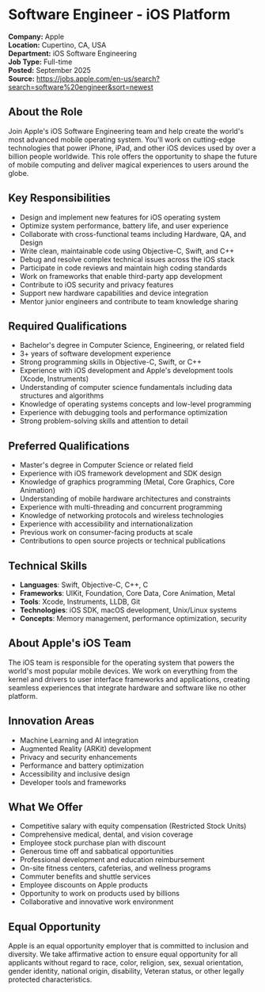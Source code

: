 # Software Engineer - iOS Platform

**Company:** Apple  
**Location:** Cupertino, CA, USA  
**Department:** iOS Software Engineering  
**Job Type:** Full-time  
**Posted:** September 2025  
**Source:** https://jobs.apple.com/en-us/search?search=software%20engineer&sort=newest

## About the Role

Join Apple's iOS Software Engineering team and help create the world's most advanced mobile operating system. You'll work on cutting-edge technologies that power iPhone, iPad, and other iOS devices used by over a billion people worldwide. This role offers the opportunity to shape the future of mobile computing and deliver magical experiences to users around the globe.

## Key Responsibilities

- Design and implement new features for iOS operating system
- Optimize system performance, battery life, and user experience
- Collaborate with cross-functional teams including Hardware, QA, and Design
- Write clean, maintainable code using Objective-C, Swift, and C++
- Debug and resolve complex technical issues across the iOS stack
- Participate in code reviews and maintain high coding standards
- Work on frameworks that enable third-party app development
- Contribute to iOS security and privacy features
- Support new hardware capabilities and device integration
- Mentor junior engineers and contribute to team knowledge sharing

## Required Qualifications

- Bachelor's degree in Computer Science, Engineering, or related field
- 3+ years of software development experience
- Strong programming skills in Objective-C, Swift, or C++
- Experience with iOS development and Apple's development tools (Xcode, Instruments)
- Understanding of computer science fundamentals including data structures and algorithms
- Knowledge of operating systems concepts and low-level programming
- Experience with debugging tools and performance optimization
- Strong problem-solving skills and attention to detail

## Preferred Qualifications

- Master's degree in Computer Science or related field
- Experience with iOS framework development and SDK design
- Knowledge of graphics programming (Metal, Core Graphics, Core Animation)
- Understanding of mobile hardware architectures and constraints
- Experience with multi-threading and concurrent programming
- Knowledge of networking protocols and wireless technologies
- Experience with accessibility and internationalization
- Previous work on consumer-facing products at scale
- Contributions to open source projects or technical publications

## Technical Skills

- **Languages**: Swift, Objective-C, C++, C
- **Frameworks**: UIKit, Foundation, Core Data, Core Animation, Metal
- **Tools**: Xcode, Instruments, LLDB, Git
- **Technologies**: iOS SDK, macOS development, Unix/Linux systems
- **Concepts**: Memory management, performance optimization, security

## About Apple's iOS Team

The iOS team is responsible for the operating system that powers the world's most popular mobile devices. We work on everything from the kernel and drivers to user interface frameworks and applications, creating seamless experiences that integrate hardware and software like no other platform.

## Innovation Areas

- Machine Learning and AI integration
- Augmented Reality (ARKit) development
- Privacy and security enhancements
- Performance and battery optimization
- Accessibility and inclusive design
- Developer tools and frameworks

## What We Offer

- Competitive salary with equity compensation (Restricted Stock Units)
- Comprehensive medical, dental, and vision coverage
- Employee stock purchase plan with discount
- Generous time off and sabbatical opportunities
- Professional development and education reimbursement
- On-site fitness centers, cafeterias, and wellness programs
- Commuter benefits and shuttle services
- Employee discounts on Apple products
- Opportunity to work on products used by billions
- Collaborative and innovative work environment

## Equal Opportunity

Apple is an equal opportunity employer that is committed to inclusion and diversity. We take affirmative action to ensure equal opportunity for all applicants without regard to race, color, religion, sex, sexual orientation, gender identity, national origin, disability, Veteran status, or other legally protected characteristics.